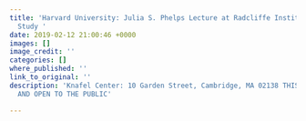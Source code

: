 ```yaml
---
title: 'Harvard University: Julia S. Phelps Lecture at Radcliffe Institute for Advanced
  Study '
date: 2019-02-12 21:00:46 +0000
images: []
image_credit: ''
categories: []
where_published: ''
link_to_original: ''
description: 'Knafel Center: 10 Garden Street, Cambridge, MA 02138 THIS EVENT IS FREE
  AND OPEN TO THE PUBLIC'

---
```

